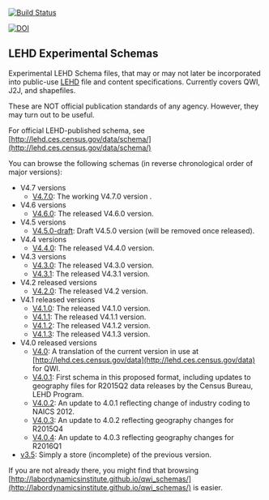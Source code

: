 [![Build Status](https://travis-ci.org/LEDApplications/lehd-schema.svg?branch=master)](https://travis-ci.org/LEDApplications/lehd-schema)

[![DOI](https://zenodo.org/badge/DOI/10.5281/zenodo.597959.svg)](https://doi.org/10.5281/zenodo.597959)

## LEHD Experimental Schemas
Experimental LEHD Schema files, that may or may not later be incorporated into public-use [LEHD](http://lehd.ces.census.gov/data) file and content specifications. Currently covers QWI, J2J, and shapefiles.

These are NOT official publication standards of any agency. However, they may turn out to be useful.

For official LEHD-published schema, see [http://lehd.ces.census.gov/data/schema/](http://lehd.ces.census.gov/data/schema/)

You can browse the following schemas (in reverse chronological order of major versions):

* V4.7 versions
    * [V4.7.0](https://ledapplications.github.io/lehd-schema/formats/V4.7.0/lehd_public_use_schema.html): The working V4.7.0 version .
* V4.6 versions
    * [V4.6.0](https://ledapplications.github.io/lehd-schema/formats/V4.6.0/lehd_public_use_schema.html): The released V4.6.0 version.
* V4.5 versions
    * [V4.5.0-draft](https://ledapplications.github.io/lehd-schema/formats/V4.5.0-draft/lehd_public_use_schema.html): Draft V4.5.0 version (will be removed once released).
* V4.4 versions
    * [V4.4.0](https://ledapplications.github.io/lehd-schema/formats/V4.4.0/lehd_public_use_schema.html): The released V4.4.0 version.
* V4.3 versions
    * [V4.3.0](https://ledapplications.github.io/lehd-schema/formats/V4.3.0/lehd_public_use_schema.html): The released V4.3.0 version.
    * [V4.3.1](https://ledapplications.github.io/lehd-schema/formats/V4.3.1/lehd_public_use_schema.html): The released V4.3.1 version.
* V4.2 released versions
    * [V4.2.0](https://ledapplications.github.io/lehd-schema/formats/V4.2.0/lehd_public_use_schema.html): The released V4.2 version.
* V4.1 released versions
    * [V4.1.0](https://ledapplications.github.io/lehd-schema/formats/V4.1.0/lehd_public_use_schema.html): The released V4.1.0 version.
    * [V4.1.1](https://ledapplications.github.io/lehd-schema/formats/V4.1.1/lehd_public_use_schema.html): The released V4.1.1 version.
    * [V4.1.2](https://ledapplications.github.io/lehd-schema/formats/V4.1.2/lehd_public_use_schema.html): The released V4.1.2 version.
    * [V4.1.3](https://ledapplications.github.io/lehd-schema/formats/V4.1.3/lehd_public_use_schema.html): The released V4.1.3 version.
* V4.0 released versions
    * [V4.0](https://ledapplications.github.io/lehd-schema/formats/V4.0/lehd_public_use_schema.html): A translation of the current version in use at [http://lehd.ces.census.gov/data](http://lehd.ces.census.gov/data) for QWI.
    * [V4.0.1](https://ledapplications.github.io/lehd-schema/formats/V4.0.1/lehd_public_use_schema.html): First schema in this proposed format, including updates to geography files for R2015Q2 data releases by the Census Bureau, LEHD Program.
    * [V4.0.2](https://ledapplications.github.io/lehd-schema/formats/V4.0.2/lehd_public_use_schema.html): An update to 4.0.1 reflecting change of industry coding to NAICS 2012.
    * [V4.0.3](https://ledapplications.github.io/lehd-schema/formats/V4.0.3/lehd_public_use_schema.html): An update to 4.0.2 reflecting geography changes for R2015Q4
    * [V4.0.4](https://ledapplications.github.io/lehd-schema/formats/V4.0.4/lehd_public_use_schema.html): An update to 4.0.3 reflecting geography changes for R2016Q1
* [v3.5](https://ledapplications.github.io/lehd-schema/formats/v3.5): Simply a store (incomplete) of the previous version.


If you are not already there, you might find that browsing [http://labordynamicsinstitute.github.io/qwi_schemas/](http://labordynamicsinstitute.github.io/qwi_schemas/) is easier.
